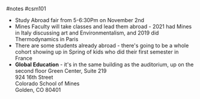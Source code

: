#notes #csm101
- Study Abroad fair from 5-6:30Pm on November 2nd
- Mines Faculty will take classes and lead them abroad - 2021 had Mines in Italy discussing art and Environmentalism, and 2019 did Thermodynamics in Paris
- There are some students already abroad - there's going to be a whole cohort showing up in Spring of kids who did their first semester in France
- **Global Education**  - it's in the same building as the auditorium, up on the second floor
Green Center, Suite 219  
924 16th Street  
Colorado School of Mines  
Golden, CO 80401